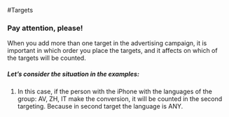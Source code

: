 #Targets


### Pay attention, please!



When you add more than one target in the advertising campaign, it is important in which order you place the targets, and it affects on which of the targets will be counted.


##### Let’s consider the situation in the examples:



1)	In this case, if the person with the iPhone with the languages of the group: AV, ZH, IT  make the conversion, it will be counted in the second targeting. Because in second target the language is ANY. 
